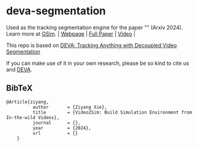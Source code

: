 # deva-segmentation

Used as the tracking segmentation engine for the paper "" (Arxiv 2024). 
Learn more at [GSim]().
| [Webpage](https://langsplat.github.io/) | [Full Paper](https://arxiv.org/pdf/2312.16084.pdf) | [Video](https://www.youtube.com/watch?v=XMlyjsei-Es) |

This repo is based on [DEVA: Tracking Anything with Decoupled Video Segmentation](https://github.com/hkchengrex/Tracking-Anything-with-DEVA)

If you can make use of it in your own research, please be so kind to cite us and [DEVA](https://github.com/hkchengrex/Tracking-Anything-with-DEVA).


<section class="section" id="BibTeX">
  <div class="container is-max-desktop content">
    <h2 class="title">BibTeX</h2>
    <pre><code>@Article{ziyang,
          author       = {Ziyang Xie},
          title        = {Video2Sim: Build Simulation Environment from In-the-wild Videos},
          journal      = {},
          year         = {2024},
          url          = {}
    }</code></pre>
  </div>
</section>
